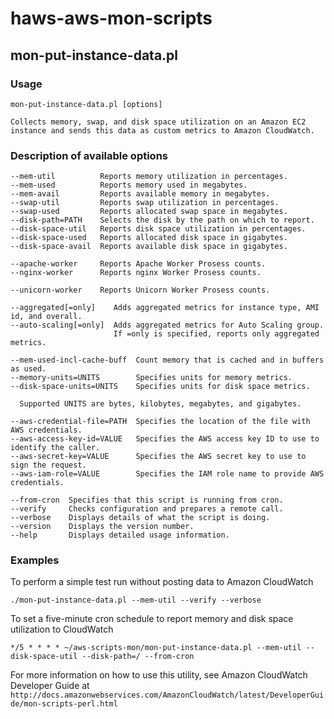 haws-aws-mon-scripts
====================
mon-put-instance-data.pl
----
### Usage
    mon-put-instance-data.pl [options]
    
    Collects memory, swap, and disk space utilization on an Amazon EC2 instance and sends this data as custom metrics to Amazon CloudWatch.

### Description of available options

    --mem-util          Reports memory utilization in percentages.
    --mem-used          Reports memory used in megabytes.
    --mem-avail         Reports available memory in megabytes.
    --swap-util         Reports swap utilization in percentages.
    --swap-used         Reports allocated swap space in megabytes.
    --disk-path=PATH    Selects the disk by the path on which to report.
    --disk-space-util   Reports disk space utilization in percentages.
    --disk-space-used   Reports allocated disk space in gigabytes.
    --disk-space-avail  Reports available disk space in gigabytes.
    
    --apache-worker     Reports Apache Worker Prosess counts.
    --nginx-worker      Reports nginx Worker Prosess counts.
    
    --unicorn-worker    Reports Unicorn Worker Prosess counts.
    
    --aggregated[=only]    Adds aggregated metrics for instance type, AMI id, and overall.
    --auto-scaling[=only]  Adds aggregated metrics for Auto Scaling group.
                           If =only is specified, reports only aggregated metrics.
    
    --mem-used-incl-cache-buff  Count memory that is cached and in buffers as used.
    --memory-units=UNITS        Specifies units for memory metrics.
    --disk-space-units=UNITS    Specifies units for disk space metrics.
    
      Supported UNITS are bytes, kilobytes, megabytes, and gigabytes.
    
    --aws-credential-file=PATH  Specifies the location of the file with AWS credentials.
    --aws-access-key-id=VALUE   Specifies the AWS access key ID to use to identify the caller.
    --aws-secret-key=VALUE      Specifies the AWS secret key to use to sign the request.
    --aws-iam-role=VALUE        Specifies the IAM role name to provide AWS credentials.
    
    --from-cron  Specifies that this script is running from cron.
    --verify     Checks configuration and prepares a remote call.
    --verbose    Displays details of what the script is doing.
    --version    Displays the version number.
    --help       Displays detailed usage information.

### Examples
To perform a simple test run without posting data to Amazon CloudWatch

    ./mon-put-instance-data.pl --mem-util --verify --verbose

To set a five-minute cron schedule to report memory and disk space utilization to CloudWatch

    */5 * * * * ~/aws-scripts-mon/mon-put-instance-data.pl --mem-util --disk-space-util --disk-path=/ --from-cron

For more information on how to use this utility, see Amazon CloudWatch Developer Guide at
`http://docs.amazonwebservices.com/AmazonCloudWatch/latest/DeveloperGuide/mon-scripts-perl.html`
